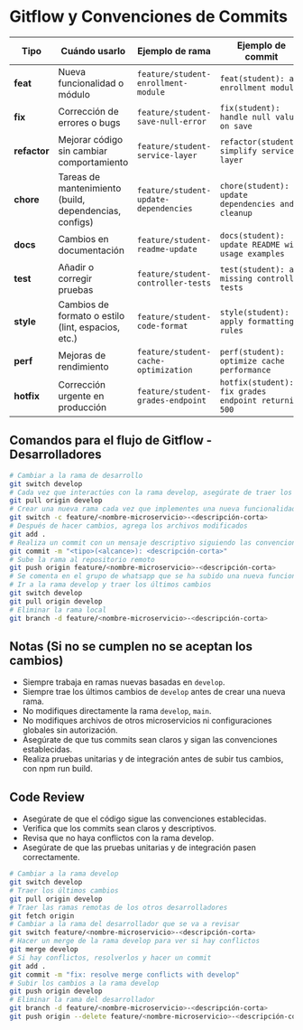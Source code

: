 # Gitflow y Convenciones de Commits

| Tipo         | Cuándo usarlo                                          | Ejemplo de rama                     | Ejemplo de commit                                    |
| ------------ | ------------------------------------------------------ | ----------------------------------- | ---------------------------------------------------- |
| **feat**     | Nueva funcionalidad o módulo                           | `feature/student-enrollment-module`    | `feat(student): add enrollment module`               |
| **fix**      | Corrección de errores o bugs                           | `feature/student-save-null-error`       | `fix(student): handle null value on save`            |
| **refactor** | Mejorar código sin cambiar comportamiento              | `feature/student-service-layer`    | `refactor(student): simplify service layer`          |
| **chore**    | Tareas de mantenimiento (build, dependencias, configs) | `feature/student-update-dependencies` | `chore(student): update dependencies and cleanup`    |
| **docs**     | Cambios en documentación                               | `feature/student-readme-update`        | `docs(student): update README with usage examples`   |
| **test**     | Añadir o corregir pruebas                              | `feature/student-controller-tests`     | `test(student): add missing controller tests`        |
| **style**    | Cambios de formato o estilo (lint, espacios, etc.)     | `feature/student-code-format`         | `style(student): apply formatting rules`             |
| **perf**     | Mejoras de rendimiento                                 | `feature/student-cache-optimization`   | `perf(student): optimize cache performance`          |
| **hotfix**   | Corrección urgente en producción                       | `feature/student-grades-endpoint`    | `hotfix(student): fix grades endpoint returning 500` |

## Comandos para el flujo de Gitflow - Desarrolladores
```bash
# Cambiar a la rama de desarrollo
git switch develop
# Cada vez que interactúes con la rama develop, asegúrate de traer los últimos cambios
git pull origin develop
# Crear una nueva rama cada vez que implementes una nueva funcionalidad o corrección
git switch -c feature/<nombre-microservicio>-<descripción-corta>
# Después de hacer cambios, agrega los archivos modificados
git add .
# Realiza un commit con un mensaje descriptivo siguiendo las convenciones
git commit -m "<tipo>(<alcance>): <descripción-corta>"
# Sube la rama al repositorio remoto
git push origin feature/<nombre-microservicio>-<descripción-corta>
# Se comenta en el grupo de whatsapp que se ha subido una nueva funcionalidad o corrección y se integrará a develop y se eliminará la rama
# Ir a la rama develop y traer los últimos cambios
git switch develop
git pull origin develop
# Eliminar la rama local
git branch -d feature/<nombre-microservicio>-<descripción-corta>
```

## Notas (Si no se cumplen no se aceptan los cambios)
- Siempre trabaja en ramas nuevas basadas en `develop`.
- Siempre trae los últimos cambios de `develop` antes de crear una nueva rama.
- No modifiques directamente la rama `develop`, `main`.
- No modifiques archivos de otros microservicios ni configuraciones globales sin autorización.
- Asegúrate de que tus commits sean claros y sigan las convenciones establecidas.
- Realiza pruebas unitarias y de integración antes de subir tus cambios, con npm run build.

## Code Review
- Asegúrate de que el código sigue las convenciones establecidas.
- Verifica que los commits sean claros y descriptivos.
- Revisa que no haya conflictos con la rama develop.
- Asegúrate de que las pruebas unitarias y de integración pasen correctamente.
```bash
# Cambiar a la rama develop
git switch develop
# Traer los últimos cambios
git pull origin develop
# Traer las ramas remotas de los otros desarrolladores
git fetch origin
# Cambiar a la rama del desarrollador que se va a revisar
git switch feature/<nombre-microservicio>-<descripción-corta>
# Hacer un merge de la rama develop para ver si hay conflictos
git merge develop
# Si hay conflictos, resolverlos y hacer un commit
git add .
git commit -m "fix: resolve merge conflicts with develop"
# Subir los cambios a la rama develop
git push origin develop
# Eliminar la rama del desarrollador
git branch -d feature/<nombre-microservicio>-<descripción-corta>
git push origin --delete feature/<nombre-microservicio>-<descripción-corta>
```
